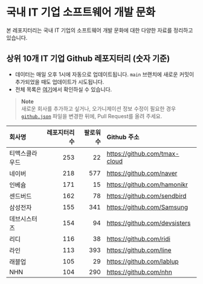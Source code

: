 # 국내 IT 기업 소프트웨어 개발 문화
본 레포지터리는 국내 IT 기업의 소프트웨어 개발 문화에 대한 다양한 자료를 정리하고 있습니다.

## 상위 10개 IT 기업 Github 레포지터리 (숫자 기준)

- 데이터는 매일 오후 1시에 자동으로 업데이트됩니다. `main` 브랜치에 새로운 커밋이 추가되었을 때도 업데이트가 시도됩니다.
- 전체 목록은 [여기](./github.md)에서 확인하실 수 있습니다.

> **Note**<br />
> 새로운 회사를 추가하고 싶거나, 오가니제이션 정보 수정이 필요한 경우 [`github.json`](./github.json) 파일을 변경한 뒤에, Pull Request를 올려 주세요.

<!-- MARKDOWN_TABLE(GITHUB): START -->

| **회사명** | **레포지터리 수** | **팔로워 수** | **Github 주소** |
|:---|---:|---:|:---|
| 티맥스클라우드 | 253 | 22 | https://github.com/tmax-cloud |
| 네이버 | 218 | 577 | https://github.com/naver |
| 인베슘 | 171 | 15 | https://github.com/hamonikr |
| 센드버드 | 162 | 78 | https://github.com/sendbird |
| 삼성전자 | 155 | 341 | https://github.com/Samsung |
| 데브시스터즈 | 154 | 94 | https://github.com/devsisters |
| 리디 | 116 | 38 | https://github.com/ridi |
| 라인 | 113 | 393 | https://github.com/line |
| 래블업 | 105 | 29 | https://github.com/lablup |
| NHN | 104 | 290 | https://github.com/nhn |

<!-- MARKDOWN_TABLE(GITHUB): END -->
